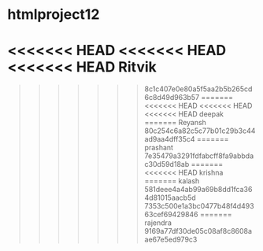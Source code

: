 # htmlproject12
<<<<<<< HEAD
<<<<<<< HEAD
<<<<<<< HEAD
Ritvik
=======
>>>>>>> 8c1c407e0e80a5f5aa2b5b265cd6c8d49d963b57
=======
<<<<<<< HEAD
<<<<<<< HEAD
<<<<<<< HEAD
deepak 
=======
Reyansh
>>>>>>> 80c254c6a82c5c77b01c29b3c44ad9aa4dff35c4
=======
prashant
>>>>>>> 7e35479a3291fdfabcff8fa9abbdac30d59d18ab
=======
<<<<<<< HEAD
krishna 
=======
kalash
>>>>>>> 581deee4a4ab99a69b8dd1fca364d81015aacb5d
>>>>>>> 7353c500e1a3bc0477b48f4d49363cef69429846
=======
rajendra
>>>>>>> 9169a77df30de05c08af8c8608aae67e5ed979c3
